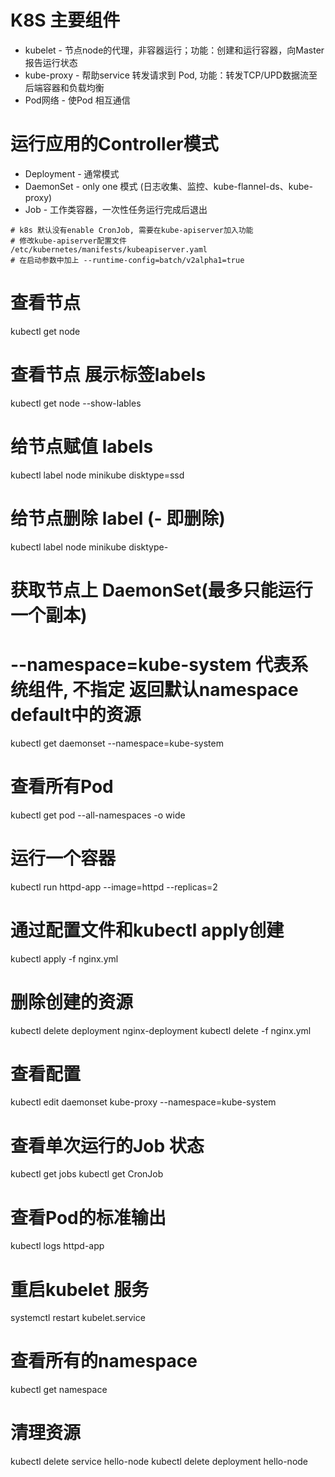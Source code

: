 # K8S 主要组件
- kubelet - 节点node的代理，非容器运行；功能：创建和运行容器，向Master报告运行状态
- kube-proxy - 帮助service 转发请求到 Pod, 功能：转发TCP/UPD数据流至后端容器和负载均衡
- Pod网络 - 使Pod 相互通信

# 运行应用的Controller模式
- Deployment - 通常模式
- DaemonSet - only one 模式 (日志收集、监控、kube-flannel-ds、kube-proxy)
- Job - 工作类容器，一次性任务运行完成后退出 
```  
# k8s 默认没有enable CronJob, 需要在kube-apiserver加入功能
# 修改kube-apiserver配置文件 /etc/kubernetes/manifests/kubeapiserver.yaml
# 在启动参数中加上 --runtime-config=batch/v2alpha1=true 
```

# 查看节点
kubectl get node
# 查看节点 展示标签labels
kubectl get node --show-lables
# 给节点赋值 labels
kubectl label node minikube disktype=ssd
# 给节点删除 label   (- 即删除)
kubectl label node minikube disktype-

# 获取节点上 DaemonSet(最多只能运行一个副本) 
# --namespace=kube-system 代表系统组件, 不指定 返回默认namespace default中的资源
kubectl get daemonset --namespace=kube-system

# 查看所有Pod
kubectl get pod --all-namespaces -o wide

# 运行一个容器
kubectl run httpd-app --image=httpd --replicas=2

# 通过配置文件和kubectl apply创建
kubectl apply -f nginx.yml
# 删除创建的资源
kubectl delete deployment nginx-deployment
kubectl delete -f nginx.yml

# 查看配置
kubectl edit daemonset kube-proxy --namespace=kube-system

# 查看单次运行的Job 状态
kubectl get jobs
kubectl get CronJob

# 查看Pod的标准输出
kubectl logs httpd-app

# 重启kubelet 服务
systemctl restart kubelet.service

# 查看所有的namespace
kubectl get namespace


# 清理资源
kubectl delete service hello-node
kubectl delete deployment hello-node